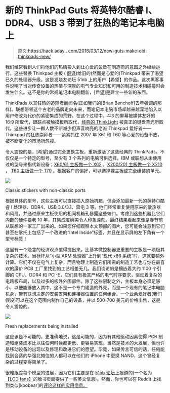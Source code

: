 # 新的 ThinkPad Guts 将英特尔酷睿 I、DDR4、USB 3 带到了狂热的笔记本电脑上

> 原文:[https://hack aday . com/2018/03/12/new-guts-make-old-thinkpads-new/](https://hackaday.com/2018/03/12/new-guts-make-old-thinkpads-new/)

我们经常看到人们将他们的热情投入到让心爱的设备在制造商的意图之外继续运行。这些替换 Thinkpad 主板 ( [翻译](https://translate.google.com/translate?sl=auto&tl=en&js=y&prev=_t&hl=en&ie=UTF-8&u=https%3A%2F%2Fforum.51nb.com%2Fforum.php%3Fmod%3Dviewthread%26tid%3D1811153%26extra%3Dpage%3D1&edit-text=))给旧的(然而是心爱的)Thinkpad 带来了渴望已久的处理器升级。这是发烧友论坛 51nb 上的用户【希望】的作品。这次黑客事件说明了当对传奇设备的热情与深厚的电气专业知识和可用的制造技术相碰撞时会发生什么。这不是你的常规笔记本电脑翻新，[希望]是建立一些新的东西。

ThinkPads 以其狂热的追随者而闻名(正如我们的[Brian Benchoff]去年强调的那样)。联想带领这个古老的品牌走向未来，而笔记本电脑市场却越来越深地陷入以用户修改为代价的紧密集成的荒野。在这个过程中，4:3 的屏幕被媒体友好的 16:9 所取代，跟踪点被触摸板所取代，[经典的 ThinkLight](https://en.wikipedia.org/wiki/IBM_ThinkPad_ThinkLight) 被真正的键盘背光所取代。这些进步让一群人数不断减少但声音响亮的老派 Thinkpad 爱好者——Thinkpad 的狂热崇拜者——紧紧抓住 2007 年 X61 和 T60 等心爱的设备不放，被不断变化的市场所忽视。

令人震惊的是，[希望]通过完全更换主板，重新激活了这些经典的 ThinkPads。不仅仅是一个特定的型号，至少有 3 个系列的电脑可供选择。IBM 或联想从未使用过的型号来指代新设备；[X60/61 主板做一个 X62](https://forum.51nb.com/forum.php?mod=viewthread&tid=1650395&extra=page=1) ，[X200/201 主板做一个 X210](https://forum.51nb.com/forum.php?mod=viewthread&tid=1810987&extra=page=1) ， [T60 主板做一个 T70](https://forum.51nb.com/forum.php?mod=viewthread&tid=1718306&extra=page=1) 。根据客户的偏好，可以选择裸主板或完全组装的单元。

![](../Images/0d55dbe39c88d5585aa6ec82e5d5abaf.png)

Classic stickers with non-classic ports

根据具体的型号，这些主板可以直接插入原始机箱，但会添加最新一代的英特尔酷睿 I 处理器、DDR4、USB 3.0/3.1、雷电 3 等。他们经常重复使用原来的散热器和风扇，并通过原来主板使用的相同机箱孔暴露这些端口。考虑到这些机器比它们内部的硬件要老 10 年，其集成度确实令人印象深刻。最终结果看起来像是春节前从联想的一家工厂出来的。如果您仔细观察本文顶部的图片，您可能会注意到它们甚至在掌托上包括了一个改进的“Intel Inside”标签，并且在显示屏的左下角有一个型号标签！

这里有一个隐含的经济观点值得提出来。比基本微控制器更重要的主板是一项极其复杂的技术。当标杆从“小型 ARM 处理器”上升到“现代 x86 系统”时，这就要额外计算。它们不仅在电气上复杂，而且物理上制造它们所需的制造工艺也与你在最喜欢的廉价 PCB 工厂里找到的工艺相差无几。我们谈论的是镶嵌着大约 1100 个引脚的 CPU、DDR4 和 PCI-E，它们具有极其严格的电气时序要求，驱动着复杂的电路板布局，以及过多的板外外围部件。除了这些限制之外，主板本身必须足够小，以便能够放入其中，这不是一个专门建造的外壳，而是一个现有的笔记本电脑机身，带有联想决定的安装支架和连接器位置的任何组合。一个业余爱好者(我们假设)可以在这个范围内制作自己的设备，并以 500-700 美元的价格出售，这是令人震惊的。

![](../Images/2d7df0f8a290533cc061c40456fb29e2.png)

Fresh replacements being installed

这应该是不可能的。更准确地说，这是可能的，因为有其他驱动因素使得 PCB 制造和组装成本比以往任何时候都更低、更容易实现。当然是技术的大发展，但也许是移动设备的出现以及修理和改进它们的愿望。毕竟，如果传言可信的话，任何能找到合适的华强北摊位的人都可以在他们的 iPhone 中更换 NAND，这个曾经复杂的过程变得简单了。

很难跟踪每个模型的进展，因为它们主要是在 [51nb 论坛](https://forum.51nb.com/forum-x62-1.html)上报道的(一个名为[【LCD fans】](https://www.facebook.com/lcdfans/)的脸书页面提供了一些英文信息)。然而，你也可以在 Reddit 上找到类似[koobear]的[评论这样的实用信息。](https://www.reddit.com/r/thinkpad/comments/809p2s/brief_review_of_the_x210_from_51nblcdfans/)